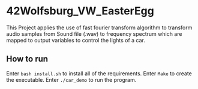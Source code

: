 # 42Wolfsburg_VW_EasterEgg
This Project applies the use of fast fourier transform algorithm to transform audio samples from Sound file (.wav) to frequency spectrum which are mapped to output variables to control the lights of a car.

## How to run
Enter ```bash install.sh``` to install all of the requirements.
Enter ```Make``` to create the executable.
Enter ```./car_demo``` to run the program.
